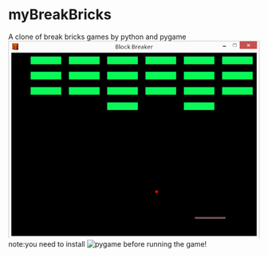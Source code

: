 # myBreakBricks
A clone of break bricks games by python and pygame
![image](https://github.com/Nick-Aaron/myBreakBricks/blob/master/preview.png)
note:you need to install ![pygame](https://www.pygame.org/news) before running the game!
